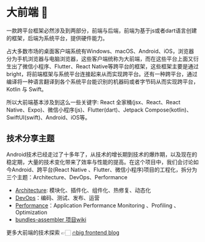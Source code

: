 # 大前端 👋

一款跨平台框架必然涉及到两部分，前端与后端，前端为基于js或者dart语言创建的框架，后端为系统平台，提供硬件能力。

占大多数市场的桌面客户端系统有Windows、macOS、Android、iOS，浏览器分为手机浏览器与电脑浏览器，这些客户端统称为大前端，而在这些平台上面又衍生出了微信小程序、Flutter、React Native等跨平台的框架，这些框架主要是通过bright，将前端框架与系统平台连接起来从而实现跨平台。还有一种跨平台，通过编译将一种语言翻译到各个系统平台能识别的机器码或者字节码从而实现跨平台，Kotlin 与 Swift。

所以大前端基本涉及到这么一些关键字: React 全家桶(jsx、React、React Native、Expo)、微信小程序(js)、Flutter(dart)、Jetpack Compose(kotlin)、SwiftUI(swift)、Android、iOS等。

## 技术分享主题

Android技术已经走过了十多年了，从技术的增长期到技术的爆炸期，以及现在的稳定期，大量的技术变化带来了效率与性能的提高。在这个项目中，我们会讨论如今Android、跨平台(React Native 、Flutter、微信小程序)项目的工程化，拆分为三个主题：Architecture、DevOps、Performance

- [Architecture](https://big-frontend.github.io/.github/arch/design_patterns/): 模块化、插件化、组件化、热修复、动态化
- [DevOps](https://big-frontend.github.io/.github/devops/)：编码、测试、发布、运营
- [Performance](https://big-frontend.github.io/.github/perf/)：Application Performance Monitoring 、Profiling 、 Optimization
- [bundles-assembler 项目wiki](https://github.com/electrolyteJ/bundles-assembler/wiki)

更多大前端的技术探索 👉🏻 [🔥big frontend blog](https://big-frontend.github.io/.github/)
